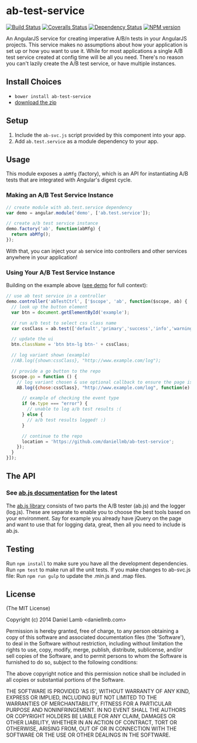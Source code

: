 # ab-test-service
[![Build Status][travis-image]][travis-url] [![Coveralls Status][coveralls-image]][coveralls-url] [![Dependency Status][depstat-image]][depstat-url] [![NPM version][npm-image]][npm-url] 

An AngularJS service for creating imperative A/B/n tests in your AngularJS projects. This service makes no assumptions
about how your application is set up or how you want to use it. While for most applications a single A/B test service
created at config time will be all you need. There's no reason you can't lazily create the A/B test service, or have
multiple instances.


## Install Choices
- `bower install ab-test-service`
- [download the zip](https://github.com/daniellmb/ab-test-service/archive/master.zip)


## Setup
1. Include the `ab-svc.js` script provided by this component into your app.
2. Add `ab.test.service` as a module dependency to your app.


## Usage

This module exposes a `abMfg` (factory), which is an API for instantiating
A/B tests that are integrated with Angular's digest cycle.


### Making an A/B Test Service Instance

```javascript
// create module with ab.test.service dependency
var demo = angular.module('demo', ['ab.test.service']);

// create a/b test service instance
demo.factory('ab', function(abMfg) {
  return abMfg();
});
```

With that, you can inject your `ab` service into controllers and
other services anywhere in your application!

### Using Your A/B Test Service Instance

Building on the example above ([see demo](https://github.com/daniellmb/ab-test-service/blob/master/demo/index.htm) for full context):

```javascript
// use ab test service in a controller
demo.controller('abTestCtrl', ['$scope', 'ab', function($scope, ab) {
  // look up the button element
  var btn = document.getElementById('example');

  // run a/b test to select css class name
  var cssClass = ab.test(['default','primary','success','info','warning','danger','link'], 1);

  // update the ui
  btn.className = 'btn btn-lg btn-' + cssClass;

  // log variant shown (example)
  //AB.log({shown:cssClass}, "http://www.example.com/log");

  // provide a go button to the repo
  $scope.go = function () {
    // log variant chosen & use optional callback to ensure the page is not left before log completes
    AB.log({chose:cssClass}, "http://www.example.com/log", function(e) {

      // example of checking the event type
      if (e.type === "error") {
        // unable to log a/b test results :(
      } else {
        // a/b test results logged! :)
      }

      // continue to the repo
      location = 'https://github.com/daniellmb/ab-test-service';
    });
  }
}]);
```

## The API
### See [ab.js documentation](https://github.com/daniellmb/ab.js#documentation) for the latest
The [ab.js library](https://github.com/daniellmb/ab.js) consists of two parts the A/B tester (ab.js) and the logger (log.js).
These are separate to enable you to choose the best tools based on your environment. Say for example you already have jQuery
on the page and want to use that for logging data, great, then all you need to include is ab.js.


## Testing
Run `npm install` to make sure you have all the development dependencies.
Run `npm test` to make run all the unit tests.
If you make changes to ab-svc.js file:
Run `npm run gulp` to update the .min.js and .map files.


## License
(The MIT License)

Copyright (c) 2014 Daniel Lamb <daniellmb.com>

Permission is hereby granted, free of charge, to any person obtaining
a copy of this software and associated documentation files (the
'Software'), to deal in the Software without restriction, including
without limitation the rights to use, copy, modify, merge, publish,
distribute, sublicense, and/or sell copies of the Software, and to
permit persons to whom the Software is furnished to do so, subject to
the following conditions:

The above copyright notice and this permission notice shall be
included in all copies or substantial portions of the Software.

THE SOFTWARE IS PROVIDED 'AS IS', WITHOUT WARRANTY OF ANY KIND,
EXPRESS OR IMPLIED, INCLUDING BUT NOT LIMITED TO THE WARRANTIES OF
MERCHANTABILITY, FITNESS FOR A PARTICULAR PURPOSE AND NONINFRINGEMENT.
IN NO EVENT SHALL THE AUTHORS OR COPYRIGHT HOLDERS BE LIABLE FOR ANY
CLAIM, DAMAGES OR OTHER LIABILITY, WHETHER IN AN ACTION OF CONTRACT,
TORT OR OTHERWISE, ARISING FROM, OUT OF OR IN CONNECTION WITH THE
SOFTWARE OR THE USE OR OTHER DEALINGS IN THE SOFTWARE.


[npm-url]: https://npmjs.org/package/ab-test-service
[npm-image]: https://badge.fury.io/js/ab-test-service.png
[travis-url]: https://travis-ci.org/daniellmb/ab-test-service
[travis-image]: https://travis-ci.org/daniellmb/ab-test-service.png?branch=master
[coveralls-url]: https://travis-ci.org/daniellmb/ab-test-service
[coveralls-image]: http://img.shields.io/badge/coverage-100%25-brightgreen.svg
[depstat-url]: https://david-dm.org/daniellmb/ab-test-service
[depstat-image]: https://david-dm.org/daniellmb/ab-test-service.png?theme=shields.io
